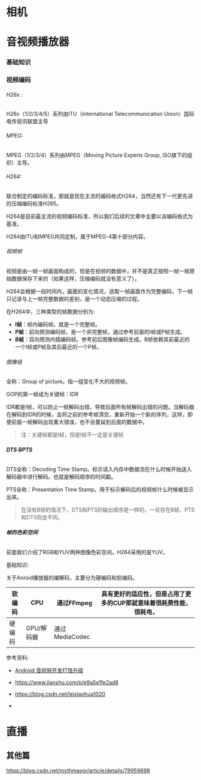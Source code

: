# 相机



#	音视频播放器

### 基础知识

### 视频编码

###### H26x :

H26x（1/2/3/4/5）系列由ITU（International Telecommunication Union）国际电传视讯联盟主导



###### MPEG:

MPEG（1/2/3/4）系列由MPEG（Moving Picture Experts Group, ISO旗下的组织）主导。



###### H264:

联合制定的编码标准，那就是现在主流的编码格式H264，当然还有下一代更先进的压缩编码标准H265。

H264是目前最主流的视频编码标准，所以我们后续的文章中主要以该编码格式为基准。

H264由ITU和MPEG共同定制，属于MPEG-4第十部分内容。



###### 视频帧

视频是由一帧一帧画面构成的，但是在视频的数据中，并不是真正按照一帧一帧原始数据保存下来的（如果这样，压缩编码就没有意义了）。

H264会根据一段时间内，画面的变化情况，选取一帧画面作为完整编码，下一帧只记录与上一帧完整数据的差别，是一个动态压缩的过程。

在H264中，三种类型的帧数据分别为:

- **I帧**：帧内编码帧。就是一个完整帧。
- **P帧**：前向预测编码帧。是一个非完整帧，通过参考前面的I帧或P帧生成。
- **B帧**：双向预测内插编码帧。参考前后图像帧编码生成。B帧依赖其前最近的一个I帧或P帧及其后最近的一个P帧。



###### 图像组

全称：Group of picture。指一组变化不大的视频帧。

GOP的第一帧成为关键帧：IDR

IDR都是I帧，可以防止一帧解码出错，导致后面所有帧解码出错的问题。当解码器在解码到IDR的时候，会将之前的参考帧清空，重新开始一个新的序列，这样，即便前面一帧解码出现重大错误，也不会蔓延到后面的数据中。

> 注：关键帧都是I帧，但是I帧不一定是关键帧



###### **DTS与PTS**

DTS全称：Decoding Time Stamp。标示读入内存中数据流在什么时候开始送入解码器中进行解码。也就是解码顺序的时间戳。

PTS全称：Presentation Time Stamp。用于标示解码后的视频帧什么时候被显示出来。

> 在没有B帧的情况下，DTS和PTS的输出顺序是一样的，一旦存在B帧，PTS和DTS则会不同。



###### **帧的色彩空间**

前面我们介绍了RGB和YUV两种图像色彩空间。H264采用的是YUV。



基础知识:

关于Anroid播放器的编解码，主要分为硬编码和软编码。

| 软编码 | CPU        | 通过FFmpeg     | 具有更好的适应性，但是占用了更多的CUP那就意味着很耗费性能，很耗电， |
| ------ | ---------- | -------------- | ------------------------------------------------------------ |
| 硬编码 | GPU/解码器 | 通过MediaCodec |                                                              |

参考资料:

- [Android 音视频开发打怪升级](https://www.jianshu.com/p/1749d2d43ecb)

- https://www.jianshu.com/p/e9a5e1fe2ad8
- https://blog.csdn.net/leixiaohua1020
- 



# 直播

##	其他篇

https://blog.csdn.net/mythmayor/article/details/79959898
